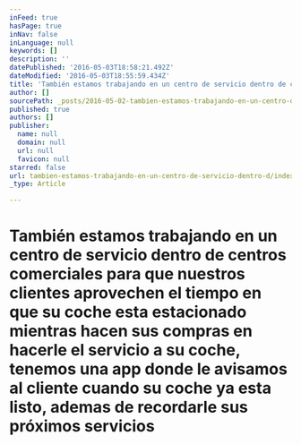 ```yaml
---
inFeed: true
hasPage: true
inNav: false
inLanguage: null
keywords: []
description: ''
datePublished: '2016-05-03T18:58:21.492Z'
dateModified: '2016-05-03T18:55:59.434Z'
title: 'También estamos trabajando en un centro de servicio dentro de centros comerciales para que nuestros clientes aprovechen el tiempo en que su coche esta estacionado mientras hacen sus compras en hacerle el servicio a su coche, tenemos una app donde le avisamos al cliente cuando su coche ya esta listo, ademas de recordarle sus próximos servicios'
author: []
sourcePath: _posts/2016-05-02-tambien-estamos-trabajando-en-un-centro-de-servicio-dentro-d.md
published: true
authors: []
publisher:
  name: null
  domain: null
  url: null
  favicon: null
starred: false
url: tambien-estamos-trabajando-en-un-centro-de-servicio-dentro-d/index.html
_type: Article

---
```

# También estamos trabajando en un centro de servicio dentro de centros comerciales para que nuestros clientes aprovechen el tiempo en que su coche esta estacionado mientras hacen sus compras en hacerle el servicio a su coche, tenemos una app donde le avisamos al cliente cuando su coche ya esta listo, ademas de recordarle sus próximos servicios